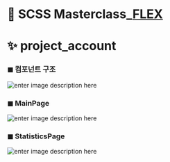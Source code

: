 <h1 id="👑-scss-masterclass_flex">👑 SCSS Masterclass_<a href="https://github.com/gay0ung/TIL_note/blob/master/FLEX&amp;GRID/Theory/FLEX.md">FLEX</a></h1>
<h1 id="✨-project_account">✨ project_account</h1>
<h3 id="◼-컴포넌트-구조">◼ 컴포넌트 구조</h3>
<p><img src="https://ifh.cc/g/FwPzEw.jpg" alt="enter image description here"></p>
<h3 id="◼-mainpage">◼ MainPage</h3>
<p><img src="https://ifh.cc/g/4hYOZ3.jpg" alt="enter image description here"></p>
<h3 id="◼-statisticspage">◼ StatisticsPage</h3>
<p><img src="https://ifh.cc/g/FBWMqQ.jpg" alt="enter image description here"></p>


